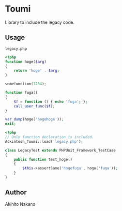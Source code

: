 # Toumi

Library to include the legacy code.

## Usage

`legacy.php`

```php
<?php
function hoge($arg)
{
    return 'hoge' . $arg;
}

somefunction(1234);

function fuga()
{
    $f = function () { echo 'fuga'; };
    call_user_func($f);
}

var_dump(hoge('hogehoge'));
exit;
```

```php
<?php
// Only function declaration is included.
Ackintosh_Toumi::load('legacy.php');

class LegacyTest extends PHPUnit_Framework_TestCase
{
    public function test_hoge()
    {
        $this->assertSame('hogefuga', hoge('fuga'));
    }
}
```

## Author

Akihito Nakano